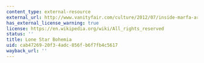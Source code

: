 ```yaml
---
content_type: external-resource
external_url: http://www.vanityfair.com/culture/2012/07/inside-marfa-artists-donald-judd
has_external_license_warning: true
license: https://en.wikipedia.org/wiki/All_rights_reserved
status: ''
title: Lone Star Bohemia
uid: cab47269-20f3-4adc-856f-b6f7fb4c5617
wayback_url: ''
---
```

